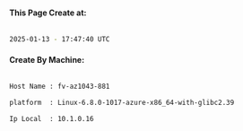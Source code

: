
   
#### This Page Create at:

```bash

2025-01-13 - 17:47:40 UTC

```

#### Create By Machine:

```bash

Host Name : fv-az1043-881

platform  : Linux-6.8.0-1017-azure-x86_64-with-glibc2.39

Ip Local  : 10.1.0.16

```

